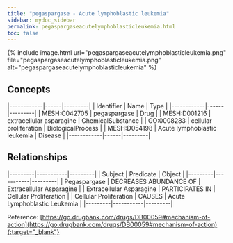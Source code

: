 ```yaml
---
title: "pegaspargase - Acute lymphoblastic leukemia"
sidebar: mydoc_sidebar
permalink: pegaspargaseacutelymphoblasticleukemia.html
toc: false 
---
```


{% include image.html url="pegaspargaseacutelymphoblasticleukemia.png" file="pegaspargaseacutelymphoblasticleukemia.png" alt="pegaspargaseacutelymphoblasticleukemia" %}

## Concepts

|------------|------|---------|
| Identifier | Name | Type    |
|------------|------|---------|
| MESH:C042705 | pegaspargase | Drug |
| MESH:D001216 | extracellular asparagine | ChemicalSubstance |
| GO:0008283 | cellular proliferation | BiologicalProcess |
| MESH:D054198 | Acute lymphoblastic leukemia | Disease |
|------------|------|---------|

## Relationships

|---------|-----------|---------|
| Subject | Predicate | Object  |
|---------|-----------|---------|
| Pegaspargase | DECREASES ABUNDANCE OF | Extracellular Asparagine |
| Extracellular Asparagine | PARTICIPATES IN | Cellular Proliferation |
| Cellular Proliferation | CAUSES | Acute Lymphoblastic Leukemia |
|---------|-----------|---------|

Reference: [https://go.drugbank.com/drugs/DB00059#mechanism-of-action](https://go.drugbank.com/drugs/DB00059#mechanism-of-action){:target="_blank"}